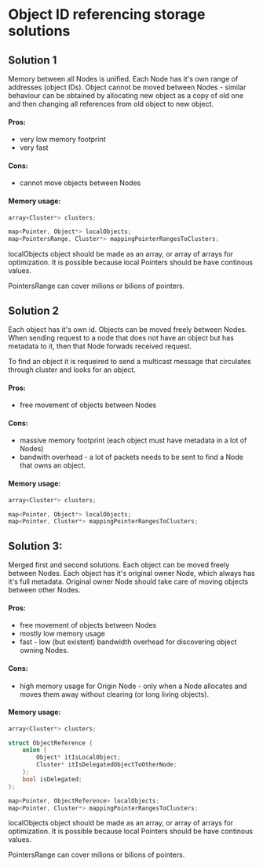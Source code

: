 


# Object ID referencing storage solutions


## Solution 1

Memory between all Nodes is unified. Each Node has it's own range of addresses
(object IDs). Object cannot be moved between Nodes - similar behaviour can be
obtained by allocating new object as a copy of old one and then changing all
references from old object to new object.

#### Pros:
- very low memory footprint
- very fast

#### Cons:
- cannot move objects between Nodes

#### Memory usage:
```cpp
array<Cluster*> clusters;

map<Pointer, Object*> localObjects;
map<PointersRange, Cluster*> mappingPointerRangesToClusters;
```

localObjects object should be made as an array, or array of arrays for
optimization. It is possible because local Pointers should be have continous
values.

PointersRange can cover milions or bilions of pointers.





## Solution 2

Each object has it's own id. Objects can be moved freely between Nodes. When
sending request to a node that does not have an object but has metadata to it,
then that Node forwads received request.

To find an object it is requeired to send a multicast message that circulates
through cluster and looks for an object.

#### Pros:
- free movement of objects between Nodes

#### Cons:
- massive memory footprint (each object must have metadata in a lot of Nodes)
- bandwith overhead - a lot of packets needs to be sent to find a Node that owns
an object.

#### Memory usage:
```cpp
array<Cluster*> clusters;

map<Pointer, Object*> localObjects;
map<Pointer, Cluster*> mappingPointerRangesToClusters;
```




## Solution 3:

Merged first and second solutions. Each object can be moved freely between
Nodes. Each object has it's original owner Node, which always has it's full
metadata. Original owner Node should take care of moving objects between other
Nodes.

#### Pros:
- free movement of objects between Nodes
- mostly low memory usage
- fast - low (but existent) bandwidth overhead for discovering object owning
Nodes.

#### Cons:
- high memory usage for Origin Node - only when a Node allocates and moves them
away without clearing (or long living objects).

#### Memory usage:
```cpp
array<Cluster*> clusters;

struct ObjectReference {
	union {
		Object* itIsLocalObject;
		Cluster* itIsDelegatedObjectToOtherNode;
	};
	bool isDelegated;
};

map<Pointer, ObjectReference> localObjects;
map<Pointer, Cluster*> mappingPointerRangesToClusters;
```

localObjects object should be made as an array, or array of arrays for
optimization. It is possible because local Pointers should be have continous
values.

PointersRange can cover milions or bilions of pointers.


